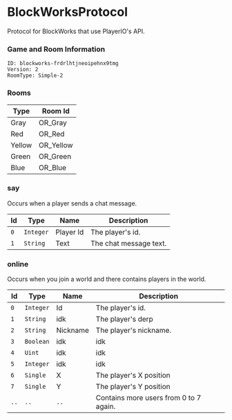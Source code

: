 # BlockWorksProtocol
Protocol for BlockWorks that use PlayerIO's API.


### Game and Room Information  
```
ID: blockworks-frdrlhtjneoipehnx9tmg  
Version: 2  
RoomType: Simple-2  
```
### Rooms

| Type        | Room Id
| ----        | ---------
| Gray        | OR_Gray
| Red         | OR_Red
| Yellow      | OR_Yellow
| Green       | OR_Green
| Blue        | OR_Blue


### say
Occurs when a player sends a chat message.

| Id  | Type      | Name      | Description
| --- | ----      | ----      | -----------
| `0` | `Integer` | Player Id | The player's id.
| `1` | `String`  | Text      | The chat message text.

### online
Occurs when you join a world and there contains players in the world.

| Id   | Type        | Name               | Description
| ---  | ---         | ----               | -----------
| `0`  | `Integer`   | Id                 | The player's id.
| `1`  | `String`    | idk                | The player's derp
| `2`  | `String`    | Nickname           | The player's nickname.
| `3`  | `Boolean`   | idk                | idk
| `4`  | `Uint`      | idk                | idk
| `5`  | `Integer`   | idk                | idk
| `6`  | `Single`    | X                  | The player's X position
| `7`  | `Single`    | Y                  | The player's Y position
| `..` | `..`        | `..`               | Contains more users from 0 to 7 again.


